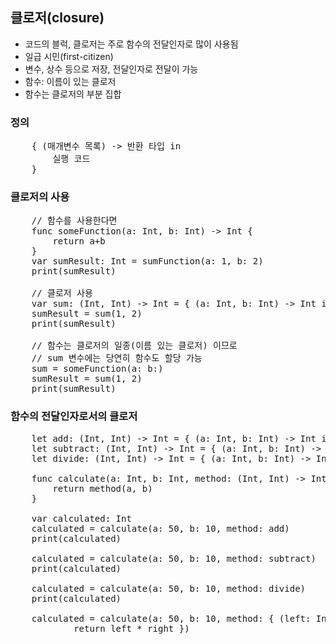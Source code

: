 ## 클로저(closure)
* 코드의 블럭, 클로저는 주로 함수의 전달인자로 많이 사용됨
* 일급 시민(first-citizen)
* 변수, 상수 등으로 저장, 전달인자로 전달이 가능
* 함수: 이름이 있는 클로저
* 함수는 클로저의 부분 집합

### 정의
<pre>
	{ (매개변수 목록) -> 반환 타입 in
		실행 코드
	}
</pre>

### 클로저의 사용
<pre>
	// 함수를 사용한다면
	func someFunction(a: Int, b: Int) -> Int {
		return a+b
	}
	var sumResult: Int = sumFunction(a: 1, b: 2)
	print(sumResult)

	// 클로저 사용
	var sum: (Int, Int) -> Int = { (a: Int, b: Int) -> Int in return a+b }
	sumResult = sum(1, 2)
	print(sumResult)
	
	// 함수는 클로저의 일종(이름 있는 클로저) 이므로 
	// sum 변수에는 당연히 함수도 할당 가능
	sum = someFunction(a: b:)
	sumResult = sum(1, 2)
	print(sumResult)
</pre>

### 함수의 전달인자로서의 클로저
<pre>
	let add: (Int, Int) -> Int = { (a: Int, b: Int) -> Int in return a + b }
	let subtract: (Int, Int) -> Int = { (a: Int, b: Int) -> Int in return a - b }
	let divide: (Int, Int) -> Int = { (a: Int, b: Int) -> Int in return a / b }
	
	func calculate(a: Int, b: Int, method: (Int, Int) -> Int) -> Int {
		return method(a, b)
	}
	
	var calculated: Int
	calculated = calculate(a: 50, b: 10, method: add)
	print(calculated)
	
	calculated = calculate(a: 50, b: 10, method: subtract)
	print(calculated)

	calculated = calculate(a: 50, b: 10, method: divide)
	print(calculated)

	calculated = calculate(a: 50, b: 10, method: { (left: Int, right: Int) -> Int in 
			return left * right })
</pre>
